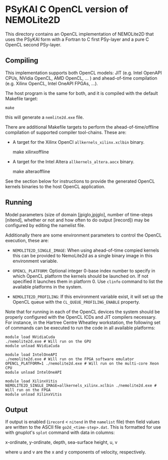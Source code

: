 # PSyKAl C OpenCL version of NEMOLite2D #

This directory contains an OpenCL implementation of NEMOLite2D that
uses the PSyKAl form with a Fortran to C first PSy-layer and a pure
C OpenCL second PSy-layer.

## Compiling ##

This implementation supports both OpenCL models: JIT (e.g. Intel OpenAPI
CPUs, NVidia OpenCL, AMD OpenCL, ... ) and ahead-of-time compilation (e.g.
Xilinx OpenCL, Intel OneAPI FPGAs, ...).

The host program is the same for both, and it is compiled with the default
Makefile target:

    make

this will generate a `nemlite2d.exe` file.

There are additional Makefile targets to perform the ahead-of-time/offline
compilation of supported compiler tool-chains. These are:

 - A target for the Xilinx OpenCl `allkernels_xilinx.xclbin` binary.

    make xilinxoffline

 - A target for the Intel Altera `allkernels_altera.aocx` binary.

    make alteraoffline

See the section below for instructions to provide the generated OpenCL
kernels binaries to the host OpenCL application.

## Running ##

Model parameters (size of domain [jpiglo,jpjglo], number of time-steps [nitend],
whether or not and how often to do output [irecord]) may be configured by editing
the namelist file.

Additionally there are some environment parameters to control the OpenCL
execution, these are:

- `NEMOLITE2D_SINGLE_IMAGE`: When using ahead-of-time compied kernels this can
be provided to NemoLite2d as a single binary image in this environment variable.

- `OPENCL_PLATFORM`: Optional integer 0-base index number to specify in which OpenCL
platform the kernels should be launched on. If not specified it launches them in
platform 0. Use `clinfo` command to list the available platforms in the system.

- `NEMOLITE2D_PROFILING`: If this environment variable exist, it will set up the
OpenCL queue with the `CL_QUEUE_PROFILING_ENABLE` property.

Note that for running in each of the OpenCL devices the system should be properly
configured with the OpenCL ICDs and JIT compilers necessary. For instance, in the
Hartree Centre Wheatley workstation, the following set of commands can be executed
to run the code in all available platforms:

    module load NVidiaCuda
    ./nemolite2d.exe # Will run on the GPU
    module unload NVidiaCuda

    module load IntelOneAPI
    ./nemolite2d.exe # Will run on the FPGA software emulator
    OPENCL_PLATFORM=1 ./nemolite2d.exe # Will run on the multi-core Xeon CPU
    module unload IntelOneAPI

    module load XilinxVitis
    NEMOLITE2D_SINGLE_IMAGE=allkernels_xilinx.xclbin ./nemolite2d.exe # Will run on the FPGA
    module unload XilinxVitis

## Output ##

If output is enabled (`irecord` < `nitend` in the `namelist` file) then
field values are written to the ASCII file `go2d_<time-step>.dat`. This
is formatted for use with gnuplot's `splot` command with data in columns:

x-ordinate, y-ordinate, depth, sea-surface height, u, v

where u and v are the x and y components of velocity, respectively.

